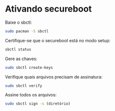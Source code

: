 # Ativando secureboot
Baixe o sbctl:  
```bash
sudo pacman -S sbctl
```

Certifique-se que o secureboot está no modo setup:  

```bash
sbctl status
```

Gere as chaves:  

```bash
sudo sbctl create-keys
```

Verifique quais arquivos precisam de assinatura:  

```bash
sudo sbctl verify
```

Assine todos os arquivos:  

```bash
sudo sbctl sign -s (diretório)
```